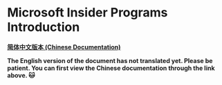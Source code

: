 # Microsoft Insider Programs Introduction

[**简体中文版本 (Chinese Documentation)**](https://github.com/Lingggao/Microsoft-Insider-Program/blob/master/Microsoft%20Insider%20Program%20Introduction/README_cn.md)  

**The English version of the document has not translated yet. Please be patient. You can first view the Chinese documentation through the link above. :cat:**
